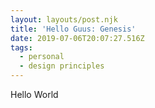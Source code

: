 ```yaml
---
layout: layouts/post.njk
title: 'Hello Guus: Genesis'
date: 2019-07-06T20:07:27.516Z
tags:
  - personal
  - design principles
---
```

Hello World

